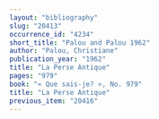 ```yaml
---
layout: "bibliography"
slug: "20413"
occurrence_id: "4234"
short_title: "Palou and Palou 1962"
author: "Palou, Christiane"
publication_year: "1962"
title: "La Perse Antique"
pages: "979"
book: "« Que sais-je? », No. 979"
title: "La Perse Antique"
previous_item: "20416"
---
```

